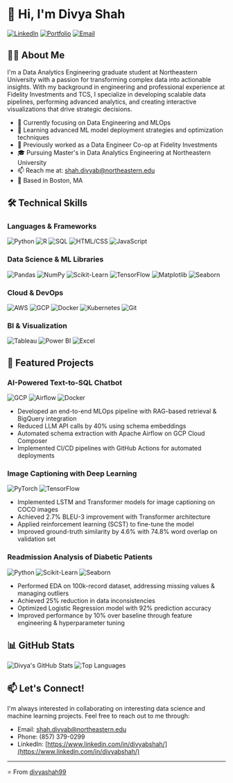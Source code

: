 # 👋 Hi, I'm Divya Shah

[![LinkedIn](https://img.shields.io/badge/LinkedIn-0077B5?style=for-the-badge&logo=linkedin&logoColor=white)](https://www.linkedin.com/in/divyabshah/)
[![Portfolio](https://img.shields.io/badge/Portfolio-4285F4?style=for-the-badge&logo=google-chrome&logoColor=white)](link-to-your-portfolio)
[![Email](https://img.shields.io/badge/Email-D14836?style=for-the-badge&logo=gmail&logoColor=white)](mailto:shah.divyab@northeastern.edu)

## 👨‍🎓 About Me

I'm a Data Analytics Engineering graduate student at Northeastern University with a passion for transforming complex data into actionable insights. With my background in engineering and professional experience at Fidelity Investments and TCS, I specialize in developing scalable data pipelines, performing advanced analytics, and creating interactive visualizations that drive strategic decisions.

- 🔭 Currently focusing on Data Engineering and MLOps
- 🌱 Learning advanced ML model deployment strategies and optimization techniques
- 💼 Previously worked as a Data Engineer Co-op at Fidelity Investments
- 🎓 Pursuing Master's in Data Analytics Engineering at Northeastern University
- 📫 Reach me at: shah.divyab@northeastern.edu
- 📍 Based in Boston, MA

## 🛠️ Technical Skills

### Languages & Frameworks
![Python](https://img.shields.io/badge/Python-3776AB?style=flat-square&logo=python&logoColor=white)
![R](https://img.shields.io/badge/R-276DC3?style=flat-square&logo=r&logoColor=white)
![SQL](https://img.shields.io/badge/SQL-4479A1?style=flat-square&logo=amazon-dynamodb&logoColor=white)
![HTML/CSS](https://img.shields.io/badge/HTML%2FCSS-E34F26?style=flat-square&logo=html5&logoColor=white)
![JavaScript](https://img.shields.io/badge/JavaScript-F7DF1E?style=flat-square&logo=javascript&logoColor=black)

### Data Science & ML Libraries
![Pandas](https://img.shields.io/badge/Pandas-150458?style=flat-square&logo=pandas&logoColor=white)
![NumPy](https://img.shields.io/badge/NumPy-013243?style=flat-square&logo=numpy&logoColor=white)
![Scikit-Learn](https://img.shields.io/badge/Scikit--Learn-F7931E?style=flat-square&logo=scikit-learn&logoColor=white)
![TensorFlow](https://img.shields.io/badge/TensorFlow-FF6F00?style=flat-square&logo=tensorflow&logoColor=white)
![Matplotlib](https://img.shields.io/badge/Matplotlib-11557c?style=flat-square)
![Seaborn](https://img.shields.io/badge/Seaborn-3776AB?style=flat-square)

### Cloud & DevOps
![AWS](https://img.shields.io/badge/AWS-232F3E?style=flat-square&logo=amazon-aws&logoColor=white)
![GCP](https://img.shields.io/badge/Google_Cloud-4285F4?style=flat-square&logo=google-cloud&logoColor=white)
![Docker](https://img.shields.io/badge/Docker-2496ED?style=flat-square&logo=docker&logoColor=white)
![Kubernetes](https://img.shields.io/badge/Kubernetes-326CE5?style=flat-square&logo=kubernetes&logoColor=white)
![Git](https://img.shields.io/badge/Git-F05032?style=flat-square&logo=git&logoColor=white)

### BI & Visualization
![Tableau](https://img.shields.io/badge/Tableau-E97627?style=flat-square&logo=tableau&logoColor=white)
![Power BI](https://img.shields.io/badge/Power_BI-F2C811?style=flat-square&logo=powerbi&logoColor=black)
![Excel](https://img.shields.io/badge/Excel-217346?style=flat-square&logo=microsoft-excel&logoColor=white)

## 🚀 Featured Projects

### AI-Powered Text-to-SQL Chatbot
![GCP](https://img.shields.io/badge/GCP-4285F4?style=flat-square&logo=google-cloud&logoColor=white)
![Airflow](https://img.shields.io/badge/Airflow-017CEE?style=flat-square&logo=apache-airflow&logoColor=white)
![Docker](https://img.shields.io/badge/Docker-2496ED?style=flat-square&logo=docker&logoColor=white)

- Developed an end-to-end MLOps pipeline with RAG-based retrieval & BigQuery integration
- Reduced LLM API calls by 40% using schema embeddings
- Automated schema extraction with Apache Airflow on GCP Cloud Composer
- Implemented CI/CD pipelines with GitHub Actions for automated deployments

### Image Captioning with Deep Learning
![PyTorch](https://img.shields.io/badge/PyTorch-EE4C2C?style=flat-square&logo=pytorch&logoColor=white)
![TensorFlow](https://img.shields.io/badge/TensorFlow-FF6F00?style=flat-square&logo=tensorflow&logoColor=white)

- Implemented LSTM and Transformer models for image captioning on COCO images
- Achieved 2.7% BLEU-3 improvement with Transformer architecture
- Applied reinforcement learning (SCST) to fine-tune the model
- Improved ground-truth similarity by 4.6% with 74.8% word overlap on validation set

### Readmission Analysis of Diabetic Patients
![Python](https://img.shields.io/badge/Python-3776AB?style=flat-square&logo=python&logoColor=white)
![Scikit-Learn](https://img.shields.io/badge/Scikit--Learn-F7931E?style=flat-square&logo=scikit-learn&logoColor=white)
![Seaborn](https://img.shields.io/badge/Seaborn-3776AB?style=flat-square)

- Performed EDA on 100k-record dataset, addressing missing values & managing outliers
- Achieved 25% reduction in data inconsistencies
- Optimized Logistic Regression model with 92% prediction accuracy
- Improved performance by 10% over baseline through feature engineering & hyperparameter tuning

## 📊 GitHub Stats

![Divya's GitHub Stats](https://github-readme-stats.vercel.app/api?username=divyashah99&show_icons=true&theme=radical)
![Top Languages](https://github-readme-stats.vercel.app/api/top-langs/?username=divyashah99&layout=compact&theme=radical)

## 📫 Let's Connect!

I'm always interested in collaborating on interesting data science and machine learning projects. Feel free to reach out to me through:

- Email: [shah.divyab@northeastern.edu](mailto:shah.divyab@northeastern.edu)
- Phone: (857) 379-0299
- LinkedIn: [https://www.linkedin.com/in/divyabshah/](https://www.linkedin.com/in/divyabshah/)

---
⭐️ From [divyashah99](https://github.com/divyashah99)
